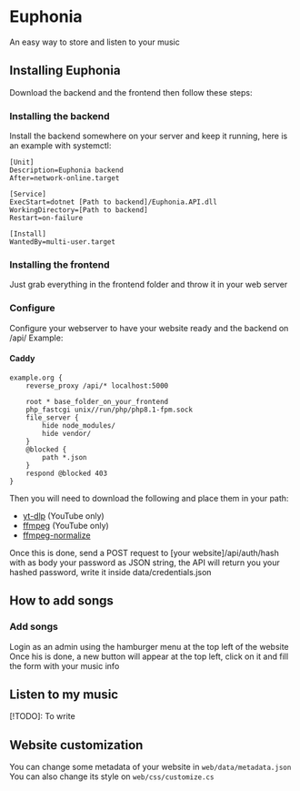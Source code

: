 # Euphonia
An easy way to store and listen to your music

## Installing Euphonia
Download the backend and the frontend then follow these steps:

### Installing the backend
Install the backend somewhere on your server and keep it running, here is an example with systemctl:
```
[Unit]
Description=Euphonia backend
After=network-online.target

[Service]
ExecStart=dotnet [Path to backend]/Euphonia.API.dll
WorkingDirectory=[Path to backend]
Restart=on-failure

[Install]
WantedBy=multi-user.target
```

### Installing the frontend
Just grab everything in the frontend folder and throw it in your web server

### Configure
Configure your webserver to have your website ready and the backend on /api/
Example:

#### Caddy
```
example.org {
	reverse_proxy /api/* localhost:5000

	root * base_folder_on_your_frontend
	php_fastcgi unix//run/php/php8.1-fpm.sock
	file_server {
		hide node_modules/
		hide vendor/
	}
	@blocked {
		path *.json
	}
	respond @blocked 403
}
```

Then you will need to download the following and place them in your path:
 - [yt-dlp](https://github.com/yt-dlp/yt-dlp) (YouTube only)
 - [ffmpeg](https://www.ffmpeg.org/) (YouTube only)
 - [ffmpeg-normalize](https://github.com/slhck/ffmpeg-normalize)

Once this is done, send a POST request to [your website]/api/auth/hash with as body your password as JSON string, the API will return you your hashed password, write it inside data/credentials.json

## How to add songs

### Add songs
Login as an admin using the hamburger menu at the top left of the website \
Once his is done, a new button will appear at the top left, click on it and fill the form with your music info

## Listen to my music
[!TODO]: To write

## Website customization
You can change some metadata of your website in `web/data/metadata.json` \
You can also change its style on `web/css/customize.cs`
